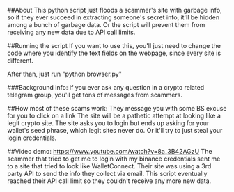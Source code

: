 ##About
This python script just floods a scammer's site with garbage info, so if they ever succeed in extracting someone's secret info, it'll be hidden among a bunch of garbage data. Or the script will prevent them from receiving any new data due to API call limits.

##Running the script
If you want to use this, you'll just need to change the code where you identify the text fields on the webpage, since every site is different.

After than, just run "python browser.py"


###Background info:
If you ever ask any question in a crypto related telegram group, you'll get tons of messages from scammers.

##How most of these scams work:
They message you with some BS excuse for you to click on a link
The site will be a pathetic attempt at looking like a legit crypto site. 
The site asks you to login but ends up asking for your wallet's seed phrase, which legit sites never do. Or it'll try to just steal your login credentials.

##Video demo: 
https://www.youtube.com/watch?v=8a_3B42AGzU
The scammer that tried to get me to login with my binance credentials sent me to a site that tried to look like WalletConnect. Their site was using a 3rd party API to send the info they collect via email. This script eventually reached their API call limit so they couldn't receive any more new data. 

